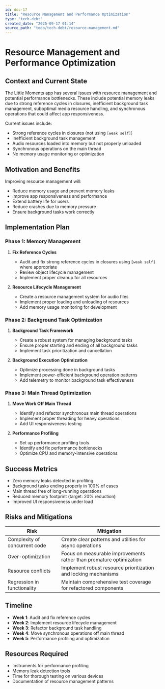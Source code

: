 ```yaml
---
id: doc-17
title: "Resource Management and Performance Optimization"
type: "tech-debt"
created_date: "2025-09-17 01:14"
source_path: "todo/tech-debt/resource-management.md"
---
```

# Resource Management and Performance Optimization

## Context and Current State

The Little Moments app has several issues with resource management and potential performance bottlenecks. These include potential memory leaks due to strong reference cycles in closures, inefficient background task management, suboptimal media resource handling, and synchronous operations that could affect app responsiveness.

Current issues include:
- Strong reference cycles in closures (not using `[weak self]`)
- Inefficient background task management
- Audio resources loaded into memory but not properly unloaded
- Synchronous operations on the main thread
- No memory usage monitoring or optimization

## Motivation and Benefits

Improving resource management will:
- Reduce memory usage and prevent memory leaks
- Improve app responsiveness and performance
- Extend battery life for users
- Reduce crashes due to memory pressure
- Ensure background tasks work correctly

## Implementation Plan

### Phase 1: Memory Management

1. **Fix Reference Cycles**
   - Audit and fix strong reference cycles in closures using `[weak self]` where appropriate
   - Review object lifecycle management
   - Implement proper cleanup for all resources

2. **Resource Lifecycle Management**
   - Create a resource management system for audio files
   - Implement proper loading and unloading of resources
   - Add memory usage monitoring for development

### Phase 2: Background Task Optimization

1. **Background Task Framework**
   - Create a robust system for managing background tasks
   - Ensure proper starting and ending of all background tasks
   - Implement task prioritization and cancellation

2. **Background Execution Optimization**
   - Optimize processing done in background tasks
   - Implement power-efficient background operation patterns
   - Add telemetry to monitor background task effectiveness

### Phase 3: Main Thread Optimization

1. **Move Work Off Main Thread**
   - Identify and refactor synchronous main thread operations
   - Implement proper threading for heavy operations
   - Add UI responsiveness testing

2. **Performance Profiling**
   - Set up performance profiling tools
   - Identify and fix performance bottlenecks
   - Optimize CPU and memory-intensive operations

## Success Metrics

- Zero memory leaks detected in profiling
- Background tasks ending properly in 100% of cases
- Main thread free of long-running operations
- Reduced memory footprint (target: 20% reduction)
- Improved UI responsiveness under load

## Risks and Mitigations

| Risk | Mitigation |
|------|------------|
| Complexity of concurrent code | Create clear patterns and utilities for async operations |
| Over-optimization | Focus on measurable improvements rather than premature optimization |
| Resource conflicts | Implement robust resource prioritization and locking mechanisms |
| Regression in functionality | Maintain comprehensive test coverage for refactored components |

## Timeline

- **Week 1**: Audit and fix reference cycles
- **Week 2**: Implement resource lifecycle management
- **Week 3**: Refactor background task handling
- **Week 4**: Move synchronous operations off main thread
- **Week 5**: Performance profiling and optimization

## Resources Required

- Instruments for performance profiling
- Memory leak detection tools
- Time for thorough testing on various devices
- Documentation of resource management patterns 

